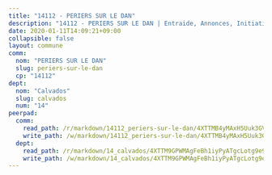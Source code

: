 ```yaml
---
title: "14112 - PERIERS SUR LE DAN"
description: "14112 - PERIERS SUR LE DAN | Entraide, Annonces, Initiatives"
date: 2020-01-11T14:09:21+09:00
collapsible: false
layout: commune
comm:
  nom: "PERIERS SUR LE DAN"
  slug: periers-sur-le-dan
  cp: "14112"
dept:
  nom: "Calvados"
  slug: calvados
  num: "14"
peerpad:
  comm:
    read_path: /r/markdown/14112_periers-sur-le-dan/4XTTMB4yMAxH5Uuk3GVgWQ192qBcqEVhMHuXjup1sCxD4nzDR
    write_path: /w/markdown/14112_periers-sur-le-dan/4XTTMB4yMAxH5Uuk3GVgWQ192qBcqEVhMHuXjup1sCxD4nzDR-K3TgUPmLELUbmBGbD5kXkRNRu4eJ2XttMgGvwye58ifMr98Bu968We9ynWcVYD9ZyQWnnTaQr8ZmgsnRtTk2wKYgjcqiHfu2faQPzYBrPCaB9Emmrs71NTF8L6478wSoNd17hLgj
  dept:
    read_path: /r/markdown/14_calvados/4XTTM9GPWMAgFeBh1iyPyATgcLotg9e9APJpQBEyY3RZiUwJ6
    write_path: /w/markdown/14_calvados/4XTTM9GPWMAgFeBh1iyPyATgcLotg9e9APJpQBEyY3RZiUwJ6-K3TgUXWJAT2cYJ9ZstQphkkm2za8um5GwwXsivqaDFTgbhMDcHaRXnT3h69szAqCyvWcFfDim5fkwc6CXdUtyvPpirbD1TPAb6xCxpPN6dR3zzDRe29YehQYbhZdjvZYkgztJYvi
---
```


